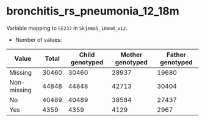 # bronchitis_rs_pneumonia_12_18m
Variable mapping to `EE237` in `Skjema5_18mnd_v12`.
- Number of values:

| Value | Total | Child genotyped | Mother genotyped | Father genotyped |
| ----- | ----- | --------------- | ---------------- | ---------------- |
| Missing | 30460 | 30460 | 28937 | 19680 |
| Non-missing | 44848 | 44848 | 42713 | 30404 |
| No | 40489 | 40489 | 38584 |27437 |
| Yes | 4359 | 4359 | 4129 |2967 |



